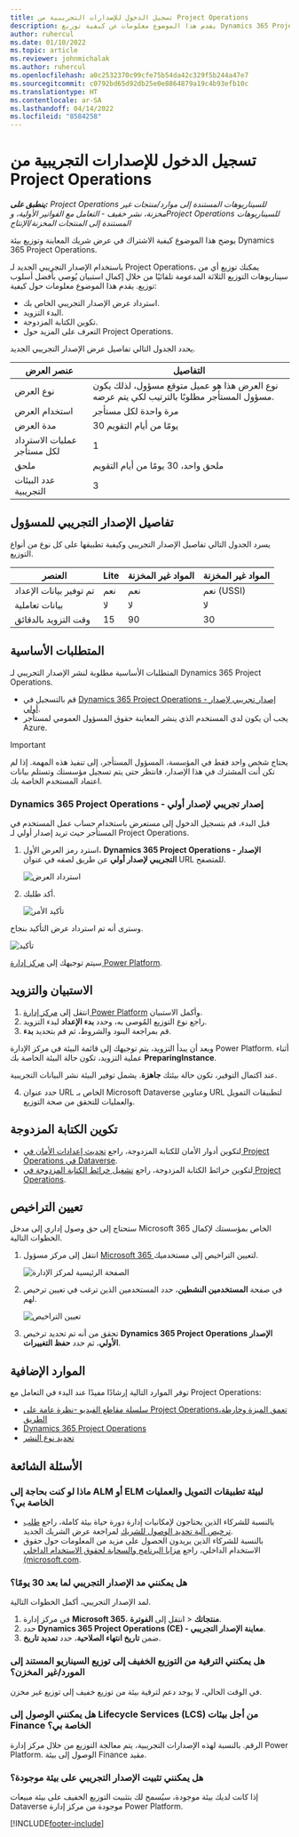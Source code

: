 ```yaml
---
title: تسجيل الدخول للإصدارات التجريبية من Project Operations
description: يقدم هذا الموضوع معلومات عن كيفية توزيع Dynamics 365 Project Operations.
author: ruhercul
ms.date: 01/10/2022
ms.topic: article
ms.reviewer: johnmichalak
ms.author: ruhercul
ms.openlocfilehash: a0c2532370c99cfe75b54da42c329f5b244a47e7
ms.sourcegitcommit: c0792bd65d92db25e0e8864879a19c4b93efb10c
ms.translationtype: HT
ms.contentlocale: ar-SA
ms.lasthandoff: 04/14/2022
ms.locfileid: "8584258"
---
```

# <a name="sign-up-for-project-operations-trials"></a>تسجيل الدخول للإصدارات التجريبية من Project Operations 

_**ينطبق على:** Project Operations للسيناريوهات المستندة إلى موارد/منتجات غير مخزنة‬، نشر خفيف - التعامل مع الفواتير الأولية‬، وProject Operations للسيناريوهات المستندة إلى المنتجات المخزنة/الإنتاج_ 



يوضح هذا الموضوع كيفية الاشتراك في عرض شريك المعاينة وتوزيع بيئة Dynamics 365 Project Operations.

باستخدام الإصدار التجريبي الجديد لـ Project Operations، يمكنك توزيع أي من سيناريوهات التوزيع الثلاثة المدعومة تلقائيًا من خلال إكمال استبيان يُوصي بأفضل أسلوب توزيع. يقدم هذا الموضوع معلومات حول كيفية:

- استرداد عرض الإصدار التجريبي الخاص بك.
- البدء التزويد.
- تكوين الكتابة المزدوجة.
- التعرف على المزيد حول Project Operations. 

يحدد الجدول التالي تفاصيل عرض الإصدار التجريبي الجديد.

| **عنصر العرض**               | **التفاصيل**                                  |
|------------------------------|----------------------------------------------|
| نوع العرض                   | نوع العرض هذا هو عميل متوقع مسؤول، لذلك يكون مسؤول المستأجر مطلوبًا بالترتيب لكي يتم عرضه. |
| استخدام العرض                    | مرة واحدة لكل مستأجر                          |
| مدة العرض               | 30 يومًا من أيام التقويم                             |
| عمليات الاسترداد لكل مستأجر       | 1                                             |
| ملحق                    | ملحق واحد، 30 يومًا من أيام التقويم               |
| عدد البيئات التجريبية | 3                                             |


## <a name="admin-trial-details"></a>تفاصيل الإصدار التجريبي للمسؤول
يسرد الجدول التالي تفاصيل الإصدار التجريبي وكيفية تطبيقها على كل نوع من أنواع التوزيع.

| **العنصر**                      | **Lite**                                     | **المواد غير المخزنة** | **المواد غير المخزنة** |
|-------------------------------|----------------------------------------------|---------------------------|-----------------------|
| تم توفير بيانات الإعداد           | نعم                                           | نعم                        | نعم (USSI)            |
| بيانات تعاملية‬            | لا                                            | لا                         | لا                     |
| وقت التزويد بالدقائق  | 15                                           | 90                        | 30                    |
 
## <a name="prerequisites"></a>المتطلبات الأساسية
المتطلبات الأساسية مطلوبة لنشر الإصدار التجريبي لـ Dynamics 365 Project Operations.

- قم بالتسجيل في [Dynamics 365 Project Operations - إصدار تجريبي لإصدار أولي](https://www.aka.ms/try-po).
- يجب أن يكون لدي المستخدم الذي ينشر المعاينة حقوق المسؤول العمومي لمستأجر Azure.

> [!IMPORTANT]
> يحتاج شخص واحد فقط في المؤسسة، المسؤول المستأجر، إلى تنفيذ هذه المهمة. إذا لم تكن أنت المشترك في هذا الإصدار، فانتظر حتى يتم تسجيل مؤسستك وتستلم بيانات اعتماد المستخدم الخاصة بك.

### <a name="dynamics-365-project-operations---preview-trial"></a>Dynamics 365 Project Operations - إصدار تجريبي لإصدار أولي 

قبل البدء، قم بتسجيل الدخول إلى مستعرض باستخدام حساب عمل المستخدم في المستأجر حيث تريد إصدار أولي لـ Project Operations.

1. استرد رمز العرض الأول، **Dynamics 365 Project Operations - الإصدار التجريبي لإصدار أولي** عن طريق لصقه في عنوان URL للمتصفح.

    ![استرداد العرض](./media/16RedeemFirstOfferNew.png)

2. أكد طلبك.

    ![تأكيد الأمر](./media/17ConfirmOrderNew.png)

  وسترى أنه تم استرداد عرض التأكيد بنجاح.

   ![تأكيد](./media/18OrderConfirmationNew.png)

  سيتم توجيهك إلى [مركز إدارة Power Platform](https://admin.powerplatform.microsoft.com/projectoperationstrial).

## <a name="questionnaire-and-provisioning"></a>الاستبيان والتزويد

1.  انتقل إلى [مركز إدارة Power Platform](https://admin.powerplatform.com/projectoperationstrial) وأكمل الاستبيان.  
2.  راجع نوع التوزيع المُوصى به، وحدد **بدء الإعداد** لبدء التزويد.
3.  قم بمراجعة البنود والشروط، ثم قم بتحديد **بدء**.

   وبعد أن يبدأ التزويد، يتم توجيهك إلى قائمة البيئة في مركز الإدارة Power Platform. أثناء عملية التزويد، تكون حالة البيئة الخاصة بك **PreparingInstance**.
 
  عند اكتمال التوفير، تكون حالة بيئتك **جاهزة**. يشمل توفير البيئة نشر البيانات التجريبية.
 
4.  حدد عنوان URL الخاص بـ Microsoft Dataverse وعناوين URL لتطبيقات التمويل والعمليات للتحقق من صحة التوزيع.

## <a name="configuring-dual-write"></a>تكوين الكتابة المزدوجة
- لتكوين أدوار الأمان للكتابة المزدوجة، راجع [تحديث إعدادات الأمان في Project Operations في Dataverse](resource-provision-new-environment.md).
- لتكوين خرائط الكتابة المزدوجة، راجع [تشغيل خرائط الكتابة المزدوجة في Project Operations](resource-provision-new-environment.md#run-project-operations-dual-write-maps).

## <a name="assign-licenses"></a>تعيين التراخيص

ستحتاج إلى حق وصول إداري إلى مدخل Microsoft 365 الخاص بمؤسستك لإكمال الخطوات التالية.

1. انتقل إلى مركز مسؤول [Microsoft 365 ](https://portal.office.com/) لتعيين التراخيص إلى مستخدميك.

   ![الصفحة الرئيسية لمركز الإدارة](./media/14AdminPortal.png)

2. في صفحة **المستخدمين النشطين**، حدد المستخدمين الذين ترغب في تعيين ترخيص لهم.

   ![تعيين التراخيص](./media/15AssignLicenses.png)

3. تحقق من أنه تم تحديد ترخيص **Dynamics 365 Project Operations الإصدار الأولي**، ثم حدد **حفظ التغييرات**.

## <a name="additional-resources"></a>الموارد الإضافية

توفر الموارد التالية إرشادًا مفيدًا عند البدء في التعامل مع Project Operations:

- [سلسلة مقاطع الفيديو -نظرة عامة على Project Operations،تعمق الميزة وخارطة الطريق](https://youtube.com/playlist?list=PLcakwueIHoT_LJ3Fr1tHnkPk5lioqE6uH)
- [Dynamics 365 Project Operations](/learn/modules/examine-dynamics-365-project-operations/)
- [تحديد نوع النشر](determine-deployment-type.md)

## <a name="frequently-asked-questions"></a>الأسئلة الشائعة

### <a name="what-if-i-require-alm-or-elm-for-my-finance-and-operations-apps-environment"></a>ماذا لو كنت بحاجة إلى ALM أو ELM لبيئة تطبيقات التمويل والعمليات الخاصة بي؟

- بالنسبة للشركاء الذين يحتاجون لإمكانيات إدارة دورة حياة بيئة كاملة، راجع [طلب ترخيص آلية تحديد الوصول للشريك](https://experience.dynamics.com/requestlicense) لمراجعة عرض الشريك الجديد. 
- بالنسبة للشركاء الذين يريدون الحصول على مزيد من المعلومات حول حقوق الاستخدام الداخلي، راجع [مزايا البرنامج والسحابة لحقوق الاستخدام الداخلي (microsoft.com](https://partner.microsoft.com/membership/internal-use-software).

### <a name="can-i-extend-my-trial-beyond-30-days"></a>هل يمكنني مد الإصدار التجريبي لما بعد 30 يومًا؟
لمد الإصدار التجريبي، أكمل الخطوات التالية.

1. في مركز إدارة **Microsoft 365**، انتقل إلى **الفوترة‏‎** > **منتجاتك**.
2. حدد **Dynamics 365 Project Operations (CE) - معاينة الإصدار التجريبي**.
3. ضمن **تاريخ انتهاء الصلاحية**، حدد **تمديد تاريخ**.

### <a name="can-i-upgrade-from-the-lite-deployment-to-the-resourcenon-stocked-based-scenario-deployment"></a>هل يمكنني الترقية من التوزيع الخفيف إلى توزيع السيناريو المستند إلى المورد/غير المخزن؟
في الوقت الحالي، لا يوجد دعم لترقية بيئة من توزيع خفيف إلى توزيع غير مخزن.

### <a name="can-i-access-lifecycle-services-lcs-for-my-finance-environments"></a>هل يمكنني الوصول إلى Lifecycle Services (LCS) من أجل بيئات Finance الخاصة بي؟  
الرقم. بالنسبة لهذه الإصدارات التجريبية، يتم معالجة التوزيع من خلال مركز إدارة Power Platform. الوصول إلى بيئة Finance مقيد.

### <a name="can-i-install-my-trial-on-an-existing-environment"></a>هل يمكنني تثبيت الإصدار التجريبي على بيئة موجودة؟
إذا كانت لديك بيئة موجودة، سيُسمح لك بتثبيت التوزيع الخفيف على بيئة مبيعات Dataverse موجودة من مركز إدارة Power Platform.

[!INCLUDE[footer-include](../includes/footer-banner.md)]
